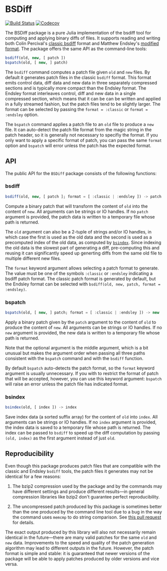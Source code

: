 # BSDiff

[![Build Status](https://travis-ci.org/JuliaIO/BSDiff.jl.svg?branch=master)](https://travis-ci.org/JuliaIO/BSDiff.jl)
[![Codecov](https://codecov.io/gh/JuliaIO/BSDiff.jl/branch/master/graph/badge.svg)](https://codecov.io/gh/JuliaIO/BSDiff.jl)

The BSDiff package is a pure Julia implementation of the bsdiff tool for
computing and applying binary diffs of files. It supports reading and writing
both Colin Percival's [classic bsdiff](http://www.daemonology.net/bsdiff/)
format and Matthew Endsley's [modified
format](https://github.com/mendsley/bsdiff). The package offers the same API as
the command-line tools:

```julia
bsdiff(old, new, [ patch ])
bspatch(old, [ new, ] patch)
```

The `bsdiff` command computes a patch file given `old` and `new` files. By
default it generates patch files in the classic `bsdiff` format. This format
emits control data, diff data and new data in three separately compressed
sections and is typically more compact than the Endsley format. The Endsley
format interleaves control, diff and new data in a single compressed section,
which means that it can be can be written and applied in a fully streamed
fashion, but the patch files tend to be slightly larger. The format can be
selected by passing the `format = :classic` or `format = :endsley` option.

The `bspatch` command applies a patch file to an `old` file to produce a `new`
file. It can auto-detect the patch file format from the magic string in the
patch header, so it is generally not necessary to specifiy the format. If you
only want to apply a specific format of patch, you can pass the same `format`
option and `bspatch` will error unless the patch has the expected format.

## API

The public API for the `BSDiff` package consists of the following functions:

<!-- BEGIN: copied from inline doc strings -->

### bsdiff

```julia
bsdiff(old, new, [ patch ]; format = [ :classic | :endsley ]) -> patch
```
Compute a binary patch that will transform the content of `old` into the content
of `new`. All arguments can be strings or IO handles. If no `patch` argument is
provided, the patch data is written to a temporary file whose path is returned.

The `old` argument can also be a 2-tuple of strings and/or IO handles, in which
case the first is used as the old data and the second is used as a precomputed
index of the old data, as computed by [`bsindex`](@ref). Since indexing the old
data is the slowest part of generating a diff, pre-computing this and reusing it
can significantly speed up generting diffs from the same old file to multiple
different new files.

The `format` keyword argument allows selecting a patch format to generate. The
value must be one of the symbols `:classic` or `:endsley` indicating a bsdiff
patch format. The classic patch format is generated by default, but the Endsley
format can be selected with `bsdiff(old, new, patch, format = :endsley)`.

### bspatch

```julia
bspatch(old, [ new, ] patch; format = [ :classic | :endsley ]) -> new
```
Apply a binary patch given by the `patch` argument to the content of `old` to
produce the content of `new`. All arguments can be strings or IO handles. If no
`new` argument is provided, the new data is written to a temporary file whose
path is returned.

Note that the optional argument is the middle argument, which is a bit unusual
but makes the argument order when passing all three paths consistent with the
`bspatch` command and with the `bsdiff` function.

By default `bspatch` auto-detects the patch format, so the `format` keyword
argument is usually unnecessary. If you with to restrict the format of patch
that will be accepted, however, you can use this keyword argument: `bspatch`
will raise an error unless the patch file has indicated format.

### bsindex

```julia
bsindex(old, [ index ]) -> index
```
Save index data (a sorted suffix array) for the content of `old` into `index`.
All arguments can be strings or IO handles. If no `index` argument is provided,
the index data is saved to a temporary file whose path is returned. The index
can be passed to `bsdiff` to speed up the diff computation by passing `(old,
index)` as the first argument instead of just `old`.

<!-- END: copied from inline doc strings -->

## Reproducibility

Even though this package produces patch files that are compatible with the
classic and Endsley `bsdiff` tools, the patch files it generates may not be
identical for a few reasons:

1. The bzip2 compression used by the package and by the commands may have
   different settings and produce different results—in general compression
   libraries like bzip2 don't guarantee perfect reproducibility.

2. The uncompressed patch produced by this package is sometimes better than
   the one produced by the command line tool due to a bug in the way the
   command uses `memcmp` to do string comparison. See
   [this pull request](https://github.com/JuliaIO/BSDiff.jl/pull/8) for details.

The exact output produced by this library will also not necessarily remain
identical in the future—there are many valid patches for the same `old` and
`new` data. Improvements to the speed and quality of the patch generation
algorithm may lead to different outputs in the future. However, the patch format
is simple and stable: it is guaranteed that newer versions of the package will
be able to apply patches produced by older versions and vice versa.
